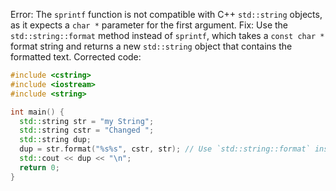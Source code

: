 Error: The `sprintf` function is not compatible with C++ `std::string` objects, as it expects a `char *` parameter for the first argument.
Fix: Use the `std::string::format` method instead of `sprintf`, which takes a `const char *` format string and returns a new `std::string` object that contains the formatted text.
Corrected code:
```cpp
#include <cstring>
#include <iostream>
#include <string>

int main() {
  std::string str = "my String";
  std::string cstr = "Changed ";
  std::string dup;
  dup = str.format("%s%s", cstr, str); // Use `std::string::format` instead of `sprintf`.
  std::cout << dup << "\n";
  return 0;
}
```
